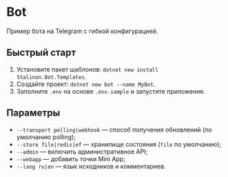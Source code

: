 # Bot

Пример бота на Telegram с гибкой конфигурацией.

## Быстрый старт

1. Установите пакет шаблонов: `dotnet new install Stalinon.Bot.Templates`.
2. Создайте проект: `dotnet new bot --name MyBot`.
3. Заполните `.env` на основе `.env.sample` и запустите приложение.

## Параметры

* `--transport polling|webhook` — способ получения обновлений (по умолчанию polling);
* `--store file|redis|ef` — хранилище состояния (`file` по умолчанию);
* `--admin` — включить административное API;
* `--webapp` — добавить точки Mini App;
* `--lang ru|en` — язык исходников и комментариев.
